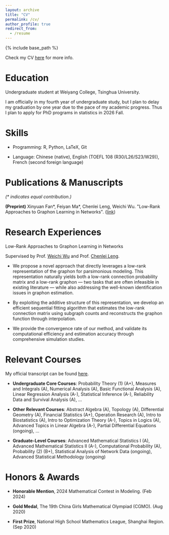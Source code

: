 ```yaml
---
layout: archive
title: "CV"
permalink: /cv/
author_profile: true
redirect_from:
  - /resume
---
```


{% include base_path %}

Check my CV [here](http://FayeeMa.github.io/files/CV_Feiyan_Ma.pdf) for more info.

# Education

Undergraduate student at Weiyang College, Tsinghua University.

I am officially in my fourth year of undergraduate study, but I plan to delay my graduation by one year due to the pace of my academic progress. Thus I plan to apply for PhD programs in statistics in 2026 Fall.


# Skills

- Programming:  R, Python, LaTeX, Git
  
- Language: Chinese (native), English (TOEFL 108 (R30/L26/S23/W29)), French (second foreign language)

# Publications & Manuscripts
*(\* indicates equal contribution.)*

**(Preprint)** Xinyuan Fan\*, Feiyan Ma\*, Chenlei Leng, Weichi Wu. "Low-Rank Approaches to Graphon Learning in Networks". ([link](https://arxiv.org/abs/2501.18785))

# Research Experiences

Low-Rank Approaches to Graphon Learning in Networks

Supervised by Prof. [Weichi Wu](https://www.stat.tsinghua.edu.cn/en/info/1023/1048.htm) and Prof. [Chenlei Leng](https://warwick.ac.uk/fac/sci/statistics/staff/academic-research/leng/).

- We propose a novel approach that directly leverages a low-rank representation of the graphon for parsimonious modeling. This representation naturally yields both a low-rank connection probability matrix and a low-rank graphon — two tasks that are often infeasible in existing literature — while also addressing the well-known identification issues in graphon estimation.

- By exploiting the additive structure of this representation, we develop an efficient sequential fitting algorithm that estimates the low-rank connection matrix using subgraph counts and reconstructs the graphon function through interpolation. 
        
- We provide the convergence rate of our method, and validate its computational efficiency and estimation accuracy through comprehensive simulation studies.
  
# Relevant Courses

My official transcript can be found [here](http://FayeeMa.github.io/files/2021012561_undergraduate_major_en.pdf).

- **Undergraduate Core Courses**: Probability Theory (1) (A+), Measures and Integrals (A), Numerical Analysis (A), Basic Functional Analysis (A), Linear Regression Analysis (A-), Statistical Inference (A-), Reliability Data and Survival Analysis (A), ...

- **Other Relevant Courses**: Abstract Algebra (A), Topology (A), Differential Geometry (A), Financial Statistics (A+), Operation Research (A), Intro to Biostatistics (A),  Intro to Optimization Theory (A-), Topics in Logics (A), Advanced Topics in Linear Algebra (A-), Partial Differential Equations (ongoing), ...

- **Graduate-Level Courses**: Advanced Mathematical Statistics I (A), Advanced Mathematical Statistics II (A-), Computational Probability (A), Probability (2) (B+), Statistical Analysis of Network Data (ongoing), Advanced Statistical Methodology (ongoing)

# Honors & Awards

- **Honorable Mention**, 2024 Mathematical Contest in Modeling. (Feb 2024)

- **Gold Medal**, The 19th China Girls Mathematical Olympiad (CGMO). (Aug 2020)

- **First Prize**, National High School Mathematics League, Shanghai Region. (Sep 2020)
